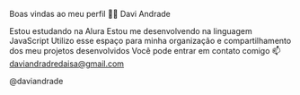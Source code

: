 Boas vindas ao meu perfil 💙💙
Davi Andrade

Estou estudando na Alura
Estou me desenvolvendo na linguagem JavaScript
Utilizo esse espaço para minha organização e compartilhamento dos meu projetos desenvolvidos
Você pode entrar em contato comigo 📫
daviandradredaisa@gmail.com 

@daviandrade
